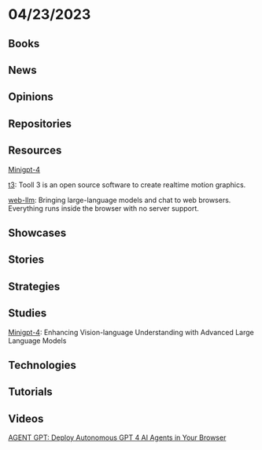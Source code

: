 # 04/23/2023

## Books

## News

## Opinions

## Repositories

## Resources
[Minigpt-4](https://github.com/Vision-CAIR/MiniGPT-4)

[t3](https://github.com/still-scene/t3): Tooll 3 is an open source software to create realtime motion graphics.

[web-llm](https://github.com/mlc-ai/web-llm): Bringing large-language models and chat to web browsers. Everything runs inside the browser with no server support.

## Showcases

## Stories

## Strategies

## Studies
[Minigpt-4](https://minigpt-4.github.io/): Enhancing Vision-language Understanding with Advanced Large Language Models

## Technologies

## Tutorials

## Videos
[AGENT GPT: Deploy Autonomous GPT 4 AI Agents in Your Browser](https://www.youtube.com/watch?v=g28a-M4JRac)
